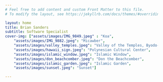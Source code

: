 ```yaml
---
# Feel free to add content and custom Front Matter to this file.
# To modify the layout, see https://jekyllrb.com/docs/themes/#overriding-theme-defaults

layout: home
title: Brian Sanders
subtitle: Software Specialist
cover-img: ["assets/images/IMG_9849.jpeg" : "Koa", 
    "assets/images/IMG_9882.jpeg": "Micawber",
    "assets/images/valley_temples.jpeg": "Valley of the Temples, Byodo-In Temple",
    "assets/images/hawaii_sign.jpeg": "Polynesian Cultural Center",
    "assets/images/islamic_window.jpeg": "Islamic Window",
    "assets/images/don_beachcomber.jpeg": "Don the Beachcomber",
    "assets/images/islamic_garden.jpeg": "Islamic Garden",
    "assets/images/sunset.jpeg": "Sunset"]

---
```


